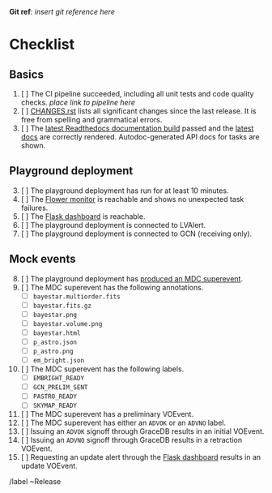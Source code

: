 **Git ref**: *insert git reference here*

# Checklist

## Basics

1.  [ ] The CI pipeline succeeded, including all unit tests and code quality checks. *place link to pipeline here*
2.  [ ] [CHANGES.rst](CHANGES.rst) lists all significant changes since the last release. It is free from spelling and grammatical errors.
3.  [ ] The [latest Readthedocs documentation build](https://readthedocs.org/projects/gwcelery/builds/) passed and the [latest docs](https://gwcelery.readthedocs.io/en/latest/) are correctly rendered. Autodoc-generated API docs for tasks are shown.

## Playground deployment

3.  [ ] The playground deployment has run for at least 10 minutes.
4.  [ ] The [Flower monitor](https://emfollow.ligo.caltech.edu/playground/flower) is reachable and shows no unexpected task failures.
5.  [ ] The [Flask dashboard](https://emfollow.ligo.caltech.edu/playground/gwcelery) is reachable.
6.  [ ] The playground deployment is connected to LVAlert.
7.  [ ] The playground deployment is connected to GCN (receiving only).

## Mock events

8.  [ ] The playground deployment has [produced an MDC superevent](https://gracedb-playground.ligo.org/latest/?query=MDC&query_type=S).
9.  [ ] The MDC superevent has the following annotations.
    - [ ] `bayestar.multiorder.fits`
    - [ ] `bayestar.fits.gz`
    - [ ] `bayestar.png`
    - [ ] `bayestar.volume.png`
    - [ ] `bayestar.html`
    - [ ] `p_astro.json`
    - [ ] `p_astro.png`
    - [ ] `em_bright.json`
10. [ ] The MDC superevent has the following labels.
    - [ ] `EMBRIGHT_READY`
    - [ ] `GCN_PRELIM_SENT`
    - [ ] `PASTRO_READY`
    - [ ] `SKYMAP_READY`
11. [ ] The MDC superevent has a preliminary VOEvent.
12. [ ] The MDC superevent has either an `ADVOK` or an `ADVNO` label.
13. [ ] Issuing an `ADVOK` signoff through GraceDB results in an initial VOEvent.
14. [ ] Issuing an `ADVNO` signoff through GraceDB results in a retraction VOEvent.
15. [ ] Requesting an update alert through the [Flask dashboard](https://emfollow.ligo.caltech.edu/playground/gwcelery) results in an update VOEvent.

/label ~Release
